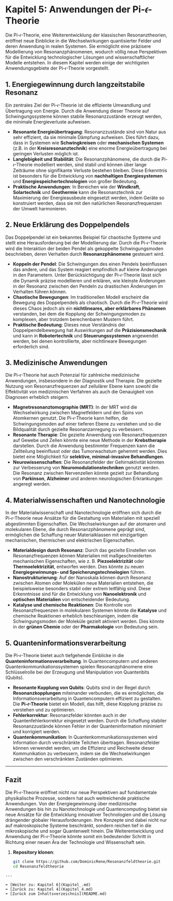# Kapitel 5: Anwendungen der Pi-𝜖-Theorie

Die Pi-𝜖-Theorie, eine Weiterentwicklung der klassischen Resonanztheorien, eröffnet neue Einblicke in die Wechselwirkungen quantisierter Felder und deren Anwendung in realen Systemen. Sie ermöglicht eine präzisere Modellierung von Resonanzphänomenen, wodurch völlig neue Perspektiven für die Entwicklung technologischer Lösungen und wissenschaftlicher Modelle entstehen. In diesem Kapitel werden einige der wichtigsten Anwendungsgebiete der Pi-𝜖-Theorie vorgestellt.

## 1. Energiegewinnung durch langzeitstabile Resonanz

Ein zentrales Ziel der Pi-𝜖-Theorie ist die effiziente Umwandlung und Übertragung von Energie. Durch die Anwendung dieser Theorie auf Schwingungssysteme können stabile Resonanzzustände erzeugt werden, die minimale Energieverluste aufweisen. 

- **Resonante Energieübertragung**: Resonanzzustände sind von Natur aus sehr effizient, da sie minimale Dämpfung aufweisen. Dies führt dazu, dass in Systemen wie **Schwingkreisen** oder **mechanischen Systemen** (z.B. in der **Kreisresonanztechnik**) eine enorme Energieübertragung bei geringen Verlusten möglich ist.
- **Langlebigkeit und Stabilität**: Die Resonanzphänomene, die durch die Pi-𝜖-Theorie modelliert werden, sind stabil und können über lange Zeiträume ohne signifikante Verluste bestehen bleiben. Diese Erkenntnis ist besonders für die Entwicklung von **nachhaltigen Energiesystemen** und **Energiespeichertechnologien** von großer Bedeutung.
- **Praktische Anwendungen**: In Bereichen wie der **Windkraft**, **Solartechnik** und **Geothermie** kann die Resonanztechnik zur Maximierung der Energieausbeute eingesetzt werden, indem Geräte so konstruiert werden, dass sie mit den natürlichen Resonanzfrequenzen der Umwelt harmonieren.

## 2. Neue Erklärung des Doppelpendels

Das Doppelpendel ist ein bekanntes Beispiel für chaotische Systeme und stellt eine Herausforderung bei der Modellierung dar. Durch die Pi-𝜖-Theorie wird die Interaktion der beiden Pendel als gekoppelte Schwingungsmoden beschrieben, deren Verhalten durch **Resonanzphänomene** gesteuert wird.

- **Koppeln der Pendel**: Die Schwingungen des einen Pendels beeinflussen das andere, und das System reagiert empfindlich auf kleine Änderungen in den Parametern. Unter Berücksichtigung der Pi-𝜖-Theorie lässt sich die Dynamik präzise modellieren und erklären, wie kleinste Änderungen in der Resonanz zwischen den Pendeln zu drastischen Änderungen im Verhalten führen können.
- **Chaotische Bewegungen**: Im traditionellen Modell erscheint die Bewegung des Doppelpendels als chaotisch. Durch die Pi-𝜖-Theorie wird dieses Chaos jedoch als ein **nichtlineares, aber erklärbares Phänomen** verstanden, bei dem die Kopplung der Schwingungsmoden zu komplexen, aber trotzdem berechenbaren Mustern führt.
- **Praktische Bedeutung**: Dieses neue Verständnis der Doppelpendelbewegung hat Auswirkungen auf die **Präzisionsmechanik** und kann in **Robotertechnik** und **Steuerungssystemen** angewendet werden, bei denen kontrollierte, aber nichtlineare Bewegungen erforderlich sind.

## 3. Medizinische Anwendungen

Die Pi-𝜖-Theorie hat auch Potenzial für zahlreiche medizinische Anwendungen, insbesondere in der Diagnostik und Therapie. Die gezielte Nutzung von Resonanzfrequenzen auf zellulärer Ebene kann sowohl die Effektivität von medizinischen Verfahren als auch die Genauigkeit von Diagnosen erheblich steigern.

- **Magnetresonanztomographie (MRT)**: In der MRT wird die Wechselwirkung zwischen Magnetfeldern und den Spins von Atomkernen genutzt. Die Pi-𝜖-Theorie kann helfen, die Schwingungsmoden auf einer tieferen Ebene zu verstehen und so die Bildqualität durch gezielte Resonanzanregung zu verbessern.
- **Resonante Therapie**: Die gezielte Anwendung von Resonanzfrequenzen auf Gewebe und Zellen könnte eine neue Methode in der **Krebstherapie** darstellen. Durch die Anwendung bestimmter Frequenzen kann die Zellteilung beeinflusst oder das Tumorwachstum gehemmt werden. Dies bietet eine Möglichkeit für **selektive, minimal-invasive Behandlungen**.
- **Neurowissenschaften**: Die Resonanzfelder der Gehirnaktivität könnten zur Verbesserung von **Neuromodulationstechniken** genutzt werden. Die Resonanz zwischen Nervenzellen könnte gezielt zur Behandlung von **Parkinson**, **Alzheimer** und anderen neurologischen Erkrankungen angeregt werden.

## 4. Materialwissenschaften und Nanotechnologie

In der Materialwissenschaft und Nanotechnologie eröffnen sich durch die Pi-𝜖-Theorie neue Ansätze für die Gestaltung von Materialien mit speziell abgestimmten Eigenschaften. Die Wechselwirkungen auf der atomaren und molekularen Ebene, die durch Resonanzphänomene geprägt sind, ermöglichen die Schaffung neuer Materialklassen mit einzigartigen mechanischen, thermischen und elektrischen Eigenschaften.

- **Materialdesign durch Resonanz**: Durch das gezielte Einstellen von Resonanzfrequenzen können Materialien mit maßgeschneiderten mechanischen Eigenschaften, wie z. B. **Piezoelektrizität** oder **Thermoelektrizität**, entworfen werden. Dies könnte zu neuen **Energiegewinnungs- und Speicherungstechnologien** führen.
- **Nanostrukturierung**: Auf der Nanoskala können durch Resonanz zwischen Atomen oder Molekülen neue Materialien entstehen, die beispielsweise besonders stabil oder extrem leitfähig sind. Diese Erkenntnisse sind für die Entwicklung von **Nanoelektronik** und **optischen Materialien** von entscheidender Bedeutung.
- **Katalyse und chemische Reaktionen**: Die Kontrolle von Resonanzfrequenzen in molekularen Systemen könnte die **Katalyse** und chemische Reaktionen erheblich beschleunigen, indem die Schwingungsmoden der Moleküle gezielt aktiviert werden. Dies könnte in der **grünen Chemie** oder der **Pharmakologie** von Bedeutung sein.

## 5. Quanteninformationsverarbeitung

Die Pi-𝜖-Theorie bietet auch tiefgehende Einblicke in die **Quanteninformationsverarbeitung**. In Quantencomputern und anderen Quantenkommunikationssystemen spielen Resonanzphänomene eine Schlüsselrolle bei der Erzeugung und Manipulation von Quantenbits (Qubits).

- **Resonante Kopplung von Qubits**: Qubits sind in der Regel durch **Resonanzkopplungen** miteinander verbunden, die es ermöglichen, die Informationsverarbeitung in Quantencomputern effizient zu gestalten. Die **Pi-𝜖-Theorie** bietet ein Modell, das hilft, diese Kopplung präzise zu verstehen und zu optimieren.
- **Fehlerkorrektur**: Resonanzfelder könnten auch in der Quantenfehlerkorrektur eingesetzt werden. Durch die Schaffung stabiler Resonanzzustände können Fehler in der Quanteninformation minimiert und korrigiert werden.
- **Quantenkommunikation**: In Quantenkommunikationssystemen wird Information durch verschränkte Teilchen übertragen. Resonanzfelder können verwendet werden, um die Effizienz und Reichweite dieser Kommunikation zu verbessern, indem sie die Wechselwirkungen zwischen den verschränkten Zuständen optimieren.

---

## Fazit

Die Pi-𝜖-Theorie eröffnet nicht nur neue Perspektiven auf fundamentale physikalische Prozesse, sondern hat auch weitreichende praktische Anwendungen. Von der Energiegewinnung über medizinische Anwendungen bis hin zu Nanotechnologie und Quantencomputing bietet sie neue Ansätze für die Entwicklung innovativer Technologien und die Lösung drängender globaler Herausforderungen. Ihre Konzepte sind dabei nicht nur auf makroskopische Systeme beschränkt, sondern reichen tief in die mikroskopische und sogar Quantenwelt hinein. Die Weiterentwicklung und Anwendung der Pi-𝜖-Theorie könnte somit ein bedeutender Schritt in Richtung einer neuen Ära der Technologie und Wissenschaft sein.

1. **Repository klonen**:  
   ```bash
   git clone https://github.com/DominicRene/Resonanzfeldtheorie.git
   cd Resonanzfeldtheorie
```
---

➡️ [Weiter zu: Kapitel 6](Kapitel_.md)  
⬅️ [Zurück zu: Kapitel 4](Kapitel_4.md)
⬅️ [Zurück zum Inhaltsverzeichnis](README.md)